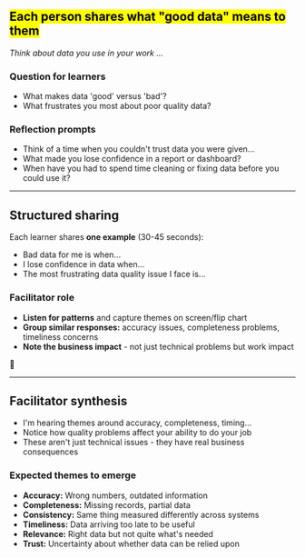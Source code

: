 ## <mark>Each person shares what "good data" means to them</mark>

*Think about data you use in your work ...*

### Question for learners

- What makes data 'good' versus 'bad'?
- What frustrates you most about poor quality data?

### Reflection prompts

- Think of a time when you couldn't trust data you were given...
- What made you lose confidence in a report or dashboard?
- When have you had to spend time cleaning or fixing data before you could use it?

---

## Structured sharing

Each learner shares **one example** (30-45 seconds):

- Bad data for me is when...
- I lose confidence in data when...
- The most frustrating data quality issue I face is...

### Facilitator role

- **Listen for patterns** and capture themes on screen/flip chart
- **Group similar responses:** accuracy issues, completeness problems, timeliness concerns
- **Note the business impact** - not just technical problems but work impact

🔽

---

## Facilitator synthesis

- I'm hearing themes around accuracy, completeness, timing...
- Notice how quality problems affect your ability to do your job
- These aren't just technical issues - they have real business consequences

### Expected themes to emerge

- **Accuracy:** Wrong numbers, outdated information
- **Completeness:** Missing records, partial data
- **Consistency:** Same thing measured differently across systems
- **Timeliness:** Data arriving too late to be useful
- **Relevance:** Right data but not quite what's needed
- **Trust:** Uncertainty about whether data can be relied upon
